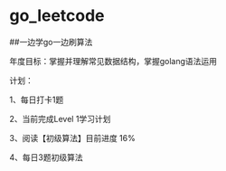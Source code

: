 # go_leetcode
##一边学go一边刷算法

年度目标：掌握并理解常见数据结构，掌握golang语法运用

计划：

1、每日打卡1题

2、当前完成Level 1学习计划

3、阅读【初级算法】目前进度 16%

4、每日3题初级算法
